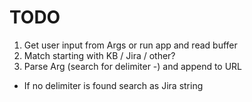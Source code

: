 # TODO
1. Get user input from Args or run app and read buffer
2. Match starting with KB / Jira / other?
3. Parse Arg (search for delimiter -) and append to URL
 - If no delimiter is found search as Jira string
